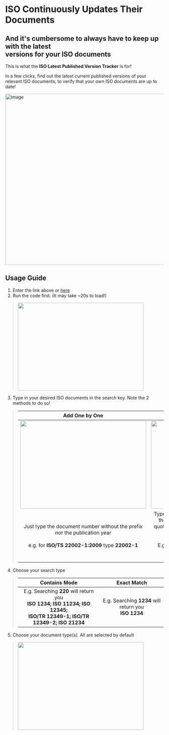 # ISO Continuously Updates Their Documents
## And it's cumbersome to always have to keep up with the latest<br> versions for your ISO documents

This is what the **ISO Latest Published Version Tracker** is for!

In a few clicks, find out the latest current published versions of your relevant ISO documents, to verify that your own ISO documents are up to date!

<a href = "https://colab.research.google.com/drive/1cYLQLF2uBmgGjAKADLrqKyccSwqwf5-B?usp=sharing"><img width="2000" height="545" alt="image" src="https://github.com/user-attachments/assets/86c428a8-1fb2-4593-9226-5a3c196828d5"/></a>

## Usage Guide

1. Enter the link above or [here](https://colab.research.google.com/drive/1cYLQLF2uBmgGjAKADLrqKyccSwqwf5-B?usp=sharing)
2. Run the code first. (It may take ~20s to load!)
>
> <img src = "https://github.com/user-attachments/assets/20dbdfd3-5628-4484-addf-993e80f15016" width = "400" height = "280">

3. Type in your desired ISO documents in the search key. Note the 2 methods to do so!

> |Add One by One|Add Altogether|
> |:--------:|:---------:|
> |<img src = "https://github.com/user-attachments/assets/6e74f96b-2db6-40f3-a74e-3985d0da1582" width = "400" height = "280">|<img src = "https://github.com/user-attachments/assets/285327b0-0b01-4488-8549-b1d90a29d14f" width = "400" height = "280">|
> |Just type the document number without the prefix nor the publication year <br><br> e.g. for **ISO/TS 22002-1:2009** type **22002-1**| Type the document numbers without the prefix nor the publication year, enclosing each number in quotation marks ' ', separating each number with a comma, and enclose everything with [ ] <br> <br> E.g. for **ISO/TS 22002-1:2009**,**ISO/TS 22002-2:2013** <br> type **['22002-1','22002-2']**

4. Choose your search type

> |Contains Mode|Exact Match|
> |:----------:|:--------:|
> |E.g. Searching **220** will return you <br> **ISO 1234; ISO 11234; ISO 12345; <br> ISO/TR 12349-1; ISO/TR 12349-2; ISO 21234**| E.g. Searching **1234** will return you <br> **ISO 1234**|

5. Choose your document type(s). All are selected by default

> <img src = "https://github.com/user-attachments/assets/ffca9b38-d253-4929-9e70-7a9c21e05201" width = "400" height = "280">
